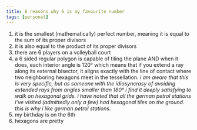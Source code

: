 ```yaml
---
title: 6 reasons why 6 is my favourite number
tags: [personal]
---
```


1. it is the smallest (mathematically) perfect number, meaning it is equal to the sum of its proper divisors
2. it is also equal to the product of its proper divisors
3. there are 6 players on a volleyball court
4. a 6 sided regular polygon is capable of tiling the plane AND when it does, each interior angle is 120° which means that if you extend a ray along its external bisector, it aligns exactly with the line of contact where two neighboring hexagons meet in the tessellation. *i am aware that this is very specific, but as someone with the idiosyncrasy of avoiding extended rays from angles smaller than 180° i find it deeply satisfying to walk on hexagonal grids. i have noted that all the german petrol stations i’ve visited (admittedly only a few) had hexagonal tiles on the ground. this is why i like german petrol stations.*
5. my birthday is on the 6th
6. hexagons are pretty
